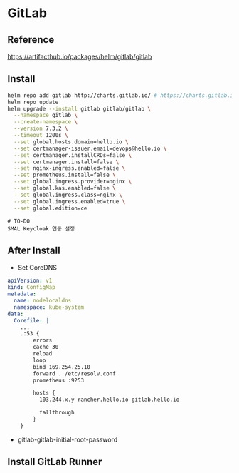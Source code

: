 # GitLab

## Reference
https://artifacthub.io/packages/helm/gitlab/gitlab

## Install
```bash
helm repo add gitlab http://charts.gitlab.io/ # https://charts.gitlab.io/ 로 설정하면 repo update 시 EOF 에러가 발생할 수 있다.
helm repo update
helm upgrade --install gitlab gitlab/gitlab \
  --namespace gitlab \
  --create-namespace \
  --version 7.3.2 \
  --timeout 1200s \
  --set global.hosts.domain=hello.io \
  --set certmanager-issuer.email=devops@hello.io \
  --set certmanager.installCRDs=false \
  --set certmanager.install=false \
  --set nginx-ingress.enabled=false \
  --set prometheus.install=false \
  --set global.ingress.provider=nginx \
  --set global.kas.enabled=false \
  --set global.ingress.class=nginx \
  --set global.ingress.enabled=true \
  --set global.edition=ce
```
```
# TO-DO
SMAL Keycloak 연동 설정
```

## After Install
- Set CoreDNS
```yaml
apiVersion: v1
kind: ConfigMap
metadata:
  name: nodelocaldns
  namespace: kube-system
data:
  Corefile: |
    ...
    .:53 {
        errors
        cache 30
        reload
        loop
        bind 169.254.25.10
        forward . /etc/resolv.conf
        prometheus :9253

        hosts {
          103.244.x.y rancher.hello.io gitlab.hello.io

          fallthrough
        }
    }
```
- gitlab-gitlab-initial-root-password

## Install GitLab Runner